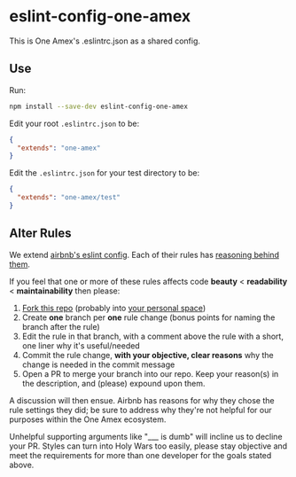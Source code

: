 eslint-config-one-amex
=================

This is One Amex's .eslintrc.json as a shared config.

Use
---

Run:
```bash
npm install --save-dev eslint-config-one-amex
```

Edit your root `.eslintrc.json` to be:
```json
{
  "extends": "one-amex"
}
```

Edit the `.eslintrc.json` for your test directory to be:
```json
{
  "extends": "one-amex/test"
}
```

Alter Rules
-----------

We extend [airbnb's eslint config](https://www.npmjs.com/package/eslint-config-airbnb). Each of their rules has [reasoning behind them](https://github.com/airbnb/javascript/blob/master/README.md).

If you feel that one or more of these rules affects code **beauty** < **readability** < **maintainability** then please:

1. [Fork this repo](****.com/stash/projects/UIE/repos/eslint-config-one-amex?fork) (probably into [your personal space](****.com/stash/profile))
2. Create **one** branch per **one** rule change (bonus points for naming the branch after the rule)
3. Edit the rule in that branch, with a comment above the rule with a short, one liner why it's useful/needed
4. Commit the rule change, **with your objective, clear reasons** why the change is needed in the commit message
5. Open a PR to merge your branch into our repo. Keep your reason(s) in the description, and (please) expound upon them.

A discussion will then ensue. Airbnb has reasons for why they chose the rule settings they did; be sure to address why they're not helpful for our purposes within the One Amex ecosystem.

Unhelpful supporting arguments like "___ is dumb" will incline us to decline your PR. Styles can turn into Holy Wars too easily, please stay objective and meet the requirements for more than one developer for the goals stated above.
